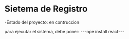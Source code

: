<h1>Sietema de Registro</h1>

-Estado del proyecto: en contruccion

para ejecutar el sistema, debe poner:
---npe install react---
